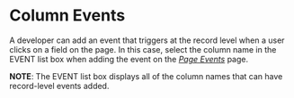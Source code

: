 # Column Events

A developer can add an event that triggers at the record level when a
user clicks on a field on the page. In this case, select the column name
in the EVENT list box when adding the event on the *[*Page
Events*](Page_Events_H.htm)* page.

**NOTE**: The EVENT list box displays all of the column names that can
have record-level events added.
